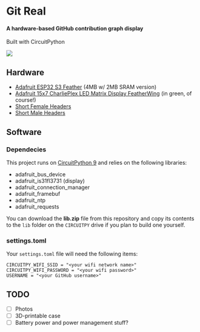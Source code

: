 
# Git Real
#### A hardware-based GitHub contribution graph display

Built with CircuitPython

<img src="images/demo.gif" />

## Hardware
- [Adafruit ESP32 S3 Feather](https://www.adafruit.com/product/5477) (4MB w/ 2MB SRAM version)
- [Adafruit 15x7 CharliePlex LED Matrix Display FeatherWing](https://www.adafruit.com/product/3136) (in green, of course!)
- [Short Female Headers](https://www.adafruit.com/product/2940)
- [Short Male Headers](https://www.adafruit.com/product/3002)

## Software

### Dependecies

This project runs on [CircuitPython 9](https://circuitpython.org/board/adafruit_feather_esp32s3_4mbflash_2mbpsram/) and relies on the following libraries:

- adafruit_bus_device
- adafruit_is31fl3731 (display)
- adafruit_connection_manager
- adafruit_framebuf
- adafruit_ntp
- adafruit_requests

You can download the **lib.zip** file from this repository and copy its contents to the `lib` folder on the `CIRCUITPY` drive if you plan to build one yourself.

### settings.toml

Your `settings.toml` file will need the following items:
```
CIRCUITPY_WIFI_SSID = "<your wifi network name>"
CIRCUITPY_WIFI_PASSWORD = "<your wifi password>"
USERNAME = "<your GitHub username>"
```

## TODO

- [ ] Photos
- [ ] 3D-printable case
- [ ] Battery power and power management stuff?
